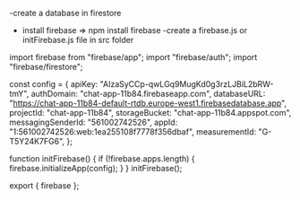 -create a database in firestore

- install firebase => npm install firebase
  -create a firebase.js or initFirebase.js file in src folder

import firebase from "firebase/app";
import "firebase/auth";
import "firebase/firestore";

const config = {
apiKey: "AIzaSyCCp-qwLGq9MugKd0g3rzLJBiL2bRW-tmY",
authDomain: "chat-app-11b84.firebaseapp.com",
databaseURL:
"https://chat-app-11b84-default-rtdb.europe-west1.firebasedatabase.app",
projectId: "chat-app-11b84",
storageBucket: "chat-app-11b84.appspot.com",
messagingSenderId: "561002742526",
appId: "1:561002742526:web:1ea255108f7778f356dbaf",
measurementId: "G-T5Y24K7FG6",
};

function initFirebase() {
if (!firebase.apps.length) {
firebase.initializeApp(config);
}
}
initFirebase();

export { firebase };
